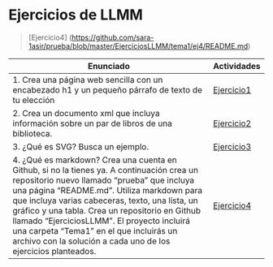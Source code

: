 # Ejercicios de LLMM

> [Ejercicio4] (https://github.com/sara-1asir/prueba/blob/master/EjerciciosLLMM/tema1/ej4/README.md)


Enunciado | Actividades
------------ | -------------
1. Crea una página web sencilla con un encabezado h1 y un pequeño párrafo de texto de tu elección | [Ejercicio1](tema1/ej1.html)
2. Crea un documento xml que incluya información sobre un par de libros de una biblioteca. | [Ejercicio2](tema1/ej2.xml)
3. ¿Qué es SVG? Busca un ejemplo. | [Ejercicio3](tema1/ej3.html)
4. ¿Qué es markdown? Crea una cuenta en Github, si no la tienes ya. A continuación crea un repositorio nuevo llamado “prueba” que incluya una página “README.md”. Utiliza markdown para que incluya varias cabeceras, texto, una lista, un gráfico y una tabla. Crea un repositorio en Github llamado “EjerciciosLLMM”. El proyecto incluirá una carpeta “Tema1” en el que incluirás un archivo con la solución a cada uno de los ejercicios planteados. | [Ejercicio4](tema1/ej4/README.md)
